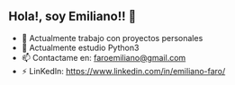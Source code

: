 ## Hola!, soy Emiliano!! 👋


- 🔭 Actualmente trabajo con proyectos personales
- 🌱 Actualmente estudio Python3
- 📫 Contactame en: faroemiliano@gmail.com
- ⚡ LinKedIn: https://www.linkedin.com/in/emiliano-faro/


